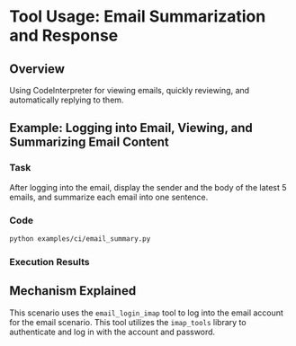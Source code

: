 # Tool Usage: Email Summarization and Response

## Overview

Using CodeInterpreter for viewing emails, quickly reviewing, and automatically replying to them.

## Example: Logging into Email, Viewing, and Summarizing Email Content

### Task

After logging into the email, display the sender and the body of the latest 5 emails, and summarize each email into one sentence.

### Code

```bash
python examples/ci/email_summary.py
```

### Execution Results

## Mechanism Explained

This scenario uses the `email_login_imap` tool to log into the email account for the email scenario. This tool utilizes the `imap_tools` library to authenticate and log in with the account and password.
